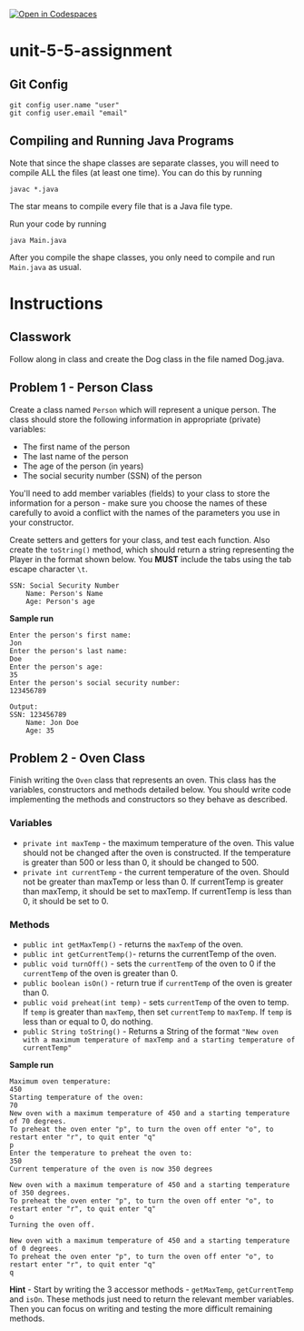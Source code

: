 [![Open in Codespaces](https://classroom.github.com/assets/launch-codespace-2972f46106e565e64193e422d61a12cf1da4916b45550586e14ef0a7c637dd04.svg)](https://classroom.github.com/open-in-codespaces?assignment_repo_id=17488530)
# unit-5-5-assignment

## Git Config
```
git config user.name "user"
git config user.email "email"
```

## Compiling and Running Java Programs
Note that since the shape classes are separate classes, you will need to compile ALL the files (at least one time).  You can do this by running
```
javac *.java
```
The star means to compile every file that is a Java file type.

Run your code by running
```
java Main.java
```

After you compile the shape classes, you only need to compile and run `Main.java` as usual.

# Instructions  

## Classwork
Follow along in class and create the Dog class in the file named Dog.java.

## Problem 1 - Person Class
Create a class named `Person` which will represent a unique person. The class should store the following information in appropriate (private) variables:

* The first name of the person
* The last name of the person
* The age of the person (in years)
* The social security number (SSN) of the person

You'll need to add member variables (fields) to your class to store the information for a person - make sure you choose the names of these carefully to avoid a conflict with the names of the parameters you use in your constructor.

Create setters and getters for your class, and test each function.  Also create the `toString()` method, which should return a string representing the Player in the format shown below.  You **MUST** include the tabs using the tab escape character `\t`.
```
SSN: Social Security Number
	Name: Person's Name
	Age: Person's age
```

**Sample run**
```
Enter the person's first name:
Jon
Enter the person's last name: 
Doe
Enter the person's age: 
35
Enter the person's social security number: 
123456789

Output:
SSN: 123456789
	Name: Jon Doe
	Age: 35
```

## Problem 2 - Oven Class
Finish writing the `Oven` class that represents an oven. This class has the variables, constructors and methods detailed below. You should write code implementing the methods and constructors so they behave as described.

### Variables

* `private int maxTemp` - the maximum temperature of the oven. This value should not be changed after the oven is constructed. If the temperature is greater than 500 or less than 0, it should be changed to 500.
* `private int currentTemp` - the current temperature of the oven. Should not be greater than maxTemp or less than 0. If currentTemp is greater than maxTemp, it should be set to maxTemp. If currentTemp is less than 0, it should be set to 0.

### Methods
* `public int getMaxTemp()` - returns the `maxTemp` of the oven.
* `public int getCurrentTemp()`- returns the currentTemp of the oven.
* `public void turnOff()` - sets the `currentTemp` of the oven to 0 if the `currentTemp` of the oven is greater than 0.
* `public boolean isOn()` - return true if `currentTemp` of the oven is greater than 0.
* `public void preheat(int temp)` - sets `currentTemp` of the oven to temp. If `temp` is greater than `maxTemp`, then set `currentTemp` to `maxTemp`. If `temp` is less than or equal to 0, do nothing.
* `public String toString()` - Returns a String of the format `"New oven with a maximum temperature of maxTemp and a starting temperature of currentTemp"`

**Sample run**
```
Maximum oven temperature: 
450
Starting temperature of the oven: 
70
New oven with a maximum temperature of 450 and a starting temperature of 70 degrees.
To preheat the oven enter "p", to turn the oven off enter "o", to restart enter "r", to quit enter "q"
p
Enter the temperature to preheat the oven to: 
350
Current temperature of the oven is now 350 degrees

New oven with a maximum temperature of 450 and a starting temperature of 350 degrees.
To preheat the oven enter "p", to turn the oven off enter "o", to restart enter "r", to quit enter "q"
o
Turning the oven off.

New oven with a maximum temperature of 450 and a starting temperature of 0 degrees. 
To preheat the oven enter "p", to turn the oven off enter "o", to restart enter "r", to quit enter "q"
q
```

**Hint** - Start by writing the 3 accessor methods - `getMaxTemp`, `getCurrentTemp` and `isOn`. These methods just need to return the relevant member variables. Then you can focus on writing and testing the more difficult remaining methods.

